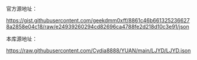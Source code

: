 官方源地址：

https://gist.githubusercontent.com/geekdmm0xff/8861c46b6613252366278a2858e04c18/raw/e24939260294cd82696ca4788fe2d218d10c3e91/json


本库源地址：

https://raw.githubusercontent.com/Cydia8888/YUAN/main/LJYD/LJYD.json

